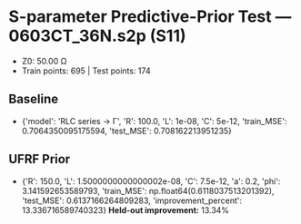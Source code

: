 # S-parameter Predictive-Prior Test — 0603CT_36N.s2p (S11)
- Z0: 50.00 Ω
- Train points: 695  |  Test points: 174

## Baseline
- {'model': 'RLC series -> Γ', 'R': 100.0, 'L': 1e-08, 'C': 5e-12, 'train_MSE': 0.7064350095175594, 'test_MSE': 0.708162213951235}

## UFRF Prior
- {'R': 150.0, 'L': 1.5000000000000002e-08, 'C': 7.5e-12, 'a': 0.2, 'phi': 3.141592653589793, 'train_MSE': np.float64(0.6118037513201392), 'test_MSE': 0.6137166264809283, 'improvement_percent': 13.336716589740323}
**Held-out improvement:** 13.34%